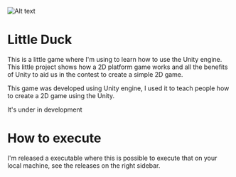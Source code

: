 ![Alt text](https://img.itch.zone/aW1nLzIyMzA1NzkzLnBuZw==/original/izHJCN.png "logo game")

# Little Duck
 This is a little game where I'm using to learn how to use the Unity engine. This little project shows how a 2D platform game works and all the benefits of Unity to aid us in the contest to create a simple 2D game.

 This game was developed using Unity engine, I used it to teach people how to create a 2D game using the Unity.

 It's under in development

# How to execute
 I'm released a executable where this is possible to execute that on your local machine, see the releases on the right sidebar.